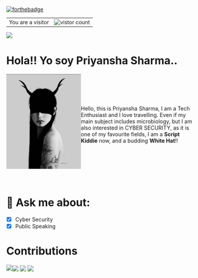 [![forthebadge](https://forthebadge.com/images/badges/made-with-markdown.svg)](https://forthebadge.com) 

<table>
  <tr>
    <td>You are a visitor</td>
    <td><img src="https://profile-counter.glitch.me/la-chica-morena/count.svg" alt="vistor count" height="50" /></td>
  </tr>
</table>

<img src = 'https://capsule-render.vercel.app/api?type=wave&color=00000&height=150&section=footer&text=Callous&fontSize=100&animation=blinking&fontColor=00FF00'/>


# Hola!! Yo soy Priyansha Sharma..
<img src = 'https://github.com/la-chica-morena/la-chica-morena/blob/main/signal-2021-04-08-093755.jpeg' height ='250' align='left'/>

<br>
<br>
<br>
<br>
<p>Hello, this is Priyansha Sharma, I am a Tech Enthusiast and I love travelling. Even if my main subject includes microbiology, but I am also interested in CYBER SECURITY, as
  it is one of my favourite fields, I am a <strong>Script Kiddie</strong> now, and a budding <strong>White Hat</strong>!!<p>
<br>
<br>
<br>
<br>
<br>

# 💬 Ask me about:
- [x] Cyber Security                                      
- [x] Public Speaking

# Contributions
<img src = 'https://github-profile-trophy.vercel.app/?username=la-chica-morena&theme=onedark' align='center'/>
<img src = 'https://github-readme-streak-stats.herokuapp.com/?user=la-chica-morena&theme=chartreuse-dark' align='center'/>
<img src = 'https://github-readme-stats.vercel.app/api/top-langs/?username=la-chica-morena&theme=chartreuse-dark&hide_langs_below=4' align='left'/>
<img src = 'https://github-readme-stats.vercel.app/api?username=la-chica-morena&show_icons=true&theme=chartreuse-dark&count_private=true&line_height=40' align='center'>

<!--
**la-chica-morena/la-chica-morena** is a ✨ _special_ ✨ repository because its `README.md` (this file) appears on your GitHub profile.


Here are some ideas to get you started:

- 🔭 I’m currently working on ...
- 🌱 I’m currently learning ...
- 👯 I’m looking to collaborate on ...
- 🤔 I’m looking for help with ...
- 💬 Ask me about ...
- 📫 How to reach me: ...
- 😄 Pronouns: ...
- ⚡ Fun fact: ...

-->
